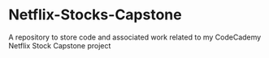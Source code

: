 # Netflix-Stocks-Capstone
A repository to store code and associated work related to my CodeCademy Netflix Stock Capstone project
